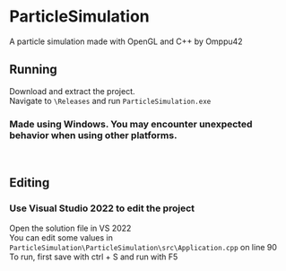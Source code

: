 # ParticleSimulation
A particle simulation made with OpenGL and C++ by Omppu42

## Running
Download and extract the project. <br>
Navigate to ```\Releases``` and run ```ParticleSimulation.exe``` <br>

### Made using Windows. You may encounter unexpected behavior when using other platforms. <br>
  
## Editing
### Use Visual Studio 2022 to edit the project
Open the solution file in VS 2022 <br>
You can edit some values in ```ParticleSimulation\ParticleSimulation\src\Application.cpp``` on line 90 <br>
To run, first save with ctrl + S and run with F5